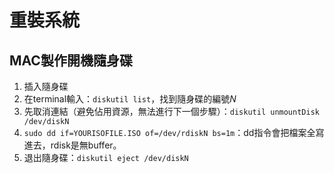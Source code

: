 # 重裝系統

## MAC製作開機隨身碟

1. 插入隨身碟
2. 在terminal輸入：`diskutil list`，找到隨身碟的編號*N*
3. 先取消連結（避免佔用資源，無法進行下一個步驟）：`diskutil unmountDisk /dev/diskN`
4. `sudo dd if=YOURISOFILE.ISO of=/dev/rdiskN bs=1m`：dd指令會把檔案全寫進去，rdisk是無buffer。
5. 退出隨身碟：`diskutil eject /dev/diskN` 
